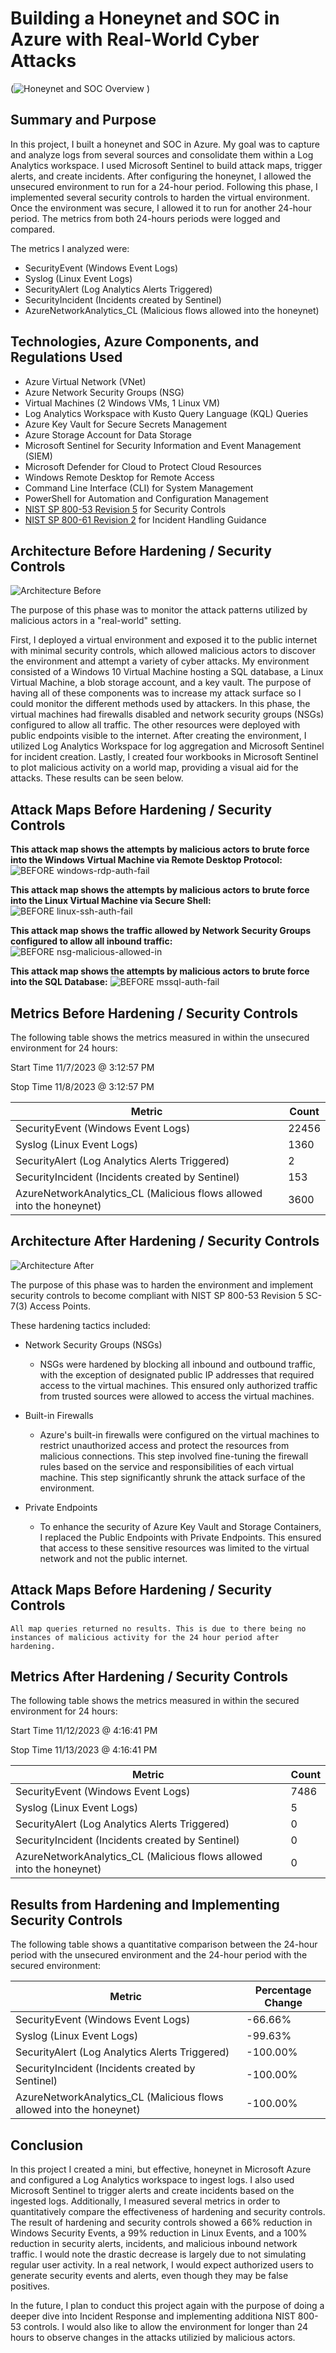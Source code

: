 # Building a Honeynet and SOC in Azure with Real-World Cyber Attacks
(![Honeynet and SOC Overview](https://github.com/TylerDeaver/Azure-SOC/assets/149614301/80ebc2d0-8f37-4402-8a13-89aa2ecf77cb)
)

## Summary and Purpose

In this project, I built a honeynet and SOC in Azure. My goal was to capture and analyze logs from several sources and consolidate them within a Log Analytics workspace. I used Microsoft Sentinel to build attack maps, trigger alerts, and create incidents. After configuring the honeynet, I allowed the unsecured environment to run for a 24-hour period. Following this phase, I implemented several security controls to harden the virtual environment. Once the environment was secure, I allowed it to run for another 24-hour period. The metrics from both 24-hours periods were logged and compared. 

The metrics I analyzed were:
- SecurityEvent (Windows Event Logs)
- Syslog (Linux Event Logs)
- SecurityAlert (Log Analytics Alerts Triggered)
- SecurityIncident (Incidents created by Sentinel)
- AzureNetworkAnalytics_CL (Malicious flows allowed into the honeynet)

## Technologies, Azure Components, and Regulations Used
- Azure Virtual Network (VNet)
- Azure Network Security Groups (NSG)
- Virtual Machines (2 Windows VMs, 1 Linux VM)
- Log Analytics Workspace with Kusto Query Language (KQL) Queries
- Azure Key Vault for Secure Secrets Management
- Azure Storage Account for Data Storage
- Microsoft Sentinel for Security Information and Event Management (SIEM)
- Microsoft Defender for Cloud to Protect Cloud Resources
- Windows Remote Desktop for Remote Access
- Command Line Interface (CLI) for System Management
- PowerShell for Automation and Configuration Management
- [NIST SP 800-53 Revision 5](https://csrc.nist.gov/pubs/sp/800/53/r5/upd1/final) for Security Controls
- [NIST SP 800-61 Revision 2](https://www.nist.gov/privacy-framework/nist-sp-800-61) for Incident Handling Guidance

## Architecture Before Hardening / Security Controls
![Architecture Before](https://github.com/TylerDeaver/Azure-SOC/assets/149614301/8ca34c93-0738-4d3f-8d95-714bfea55174)

The purpose of this phase was to monitor the attack patterns utilized by malicious actors in a "real-world" setting.

First, I deployed a virtual environment and exposed it to the public internet with minimal security controls, which allowed malicious actors to discover the environment and attempt a variety of cyber attacks. My environment consisted of a Windows 10 Virtual Machine hosting a SQL database, a Linux Virtual Machine, a blob storage account, and a key vault. The purpose of having all of these components was to increase my attack surface so I could monitor the different methods used by attackers. In this phase, the virtual machines had firewalls disabled and network security groups (NSGs) configured to allow all traffic. The other resources were deployed with public endpoints visible to the internet. After creating the environment, I utilized Log Analytics Workspace for log aggregation and Microsoft Sentinel for incident creation. Lastly, I created four workbooks in Microsoft Sentinel to plot malicious activity on a world map, providing a visual aid for the attacks. These results can be seen below.

## Attack Maps Before Hardening / Security Controls

<b>This attack map shows the attempts by malicious actors to brute force into the Windows Virtual Machine via Remote Desktop Protocol:</b>
![BEFORE windows-rdp-auth-fail](https://github.com/TylerDeaver/Azure-SOC/assets/149614301/73462eb0-22e4-472b-bf1e-e529e9e885ab)



<b>This attack map shows the attempts by malicious actors to brute force into the Linux Virtual Machine via Secure Shell:</b>
![BEFORE linux-ssh-auth-fail](https://github.com/TylerDeaver/Azure-SOC/assets/149614301/c0986de7-3c57-4af9-bd0b-92e92e62e6c1)



<b>This attack map shows the traffic allowed by Network Security Groups configured to allow all inbound traffic:</b>
![BEFORE nsg-malicious-allowed-in](https://github.com/TylerDeaver/Azure-SOC/assets/149614301/712cbc16-23f5-4a40-ab89-39c16c033adb)



<b>This attack map shows the attempts by malicious actors to brute force into the SQL Database:</b>
![BEFORE mssql-auth-fail](https://github.com/TylerDeaver/Azure-SOC/assets/149614301/24dd3e21-0ab0-408e-b9c5-842012f08cd2)


## Metrics Before Hardening / Security Controls

The following table shows the metrics measured in within the unsecured environment for 24 hours:

Start Time 11/7/2023 @ 3:12:57 PM

Stop Time 11/8/2023 @ 3:12:57 PM

| Metric                                                               | Count
| -------------------------------------------------------------------- | -----
| SecurityEvent (Windows Event Logs)                                   | 22456
| Syslog (Linux Event Logs)                                            | 1360
| SecurityAlert (Log Analytics Alerts Triggered)                       | 2
| SecurityIncident (Incidents created by Sentinel)                     | 153
| AzureNetworkAnalytics_CL (Malicious flows allowed into the honeynet) | 3600

## Architecture After Hardening / Security Controls
![Architecture After](https://github.com/TylerDeaver/Azure-SOC/assets/149614301/4763ef81-47ce-4238-a320-445783c0c411)

The purpose of this phase was to harden the environment and implement security controls to become compliant with NIST SP 800-53 Revision 5 SC-7(3) Access Points. 

These hardening tactics included:
- Network Security Groups (NSGs)
  - NSGs were hardened by blocking all inbound and outbound traffic, with the exception of designated public IP addresses that required access to the virtual machines. This ensured only authorized traffic from trusted sources were allowed to access the virtual machines.

- Built-in Firewalls
  - Azure's built-in firewalls were configured on the virtual machines to restrict unauthorized access and protect the resources from malicious connections. This step involved fine-tuning the firewall rules based on the service and responsibilities of each virtual machine. This step significantly shrunk the attack surface of the environment.

- Private Endpoints
  - To enhance the security of Azure Key Vault and Storage Containers, I replaced the Public Endpoints with Private Endpoints. This ensured that access to these sensitive resources was limited to the virtual network and not the public internet.

## Attack Maps Before Hardening / Security Controls

```All map queries returned no results. This is due to there being no instances of malicious activity for the 24 hour period after hardening.```

## Metrics After Hardening / Security Controls

The following table shows the metrics measured in within the secured environment for 24 hours:

Start Time 11/12/2023 @ 4:16:41 PM

Stop Time 11/13/2023 @ 4:16:41 PM

| Metric                                                               | Count
| -------------------------------------------------------------------- | -----
| SecurityEvent (Windows Event Logs)                                   | 7486
| Syslog (Linux Event Logs)                                            | 5
| SecurityAlert (Log Analytics Alerts Triggered)                       | 0
| SecurityIncident (Incidents created by Sentinel)                     | 0
| AzureNetworkAnalytics_CL (Malicious flows allowed into the honeynet) | 0

## Results from Hardening and Implementing Security Controls

The following table shows a quantitative comparison between the 24-hour period with the unsecured environment and the 24-hour period with the secured environment:

| Metric                                                               | Percentage Change
| -------------------------------------------------------------------- | -----
| SecurityEvent (Windows Event Logs)                                   | -66.66%
| Syslog (Linux Event Logs)                                            | -99.63%
| SecurityAlert (Log Analytics Alerts Triggered)                       | -100.00%
| SecurityIncident (Incidents created by Sentinel)                     | -100.00%
| AzureNetworkAnalytics_CL (Malicious flows allowed into the honeynet) | -100.00%


## Conclusion

In this project I created a mini, but effective, honeynet in Microsoft Azure and configured a Log Analytics workspace to ingest logs. I also used Microsoft Sentinel to trigger alerts and create incidents based on the ingested logs. Additionally, I measured several metrics in order to quantitatively compare the effectiveness of hardening and security controls. The result of hardening and security controls showed a 66% reduction in Windows Security Events, a 99% reduction in Linux Events, and a 100% reduction in security alerts, incidents, and malicious inbound network traffic. I would note the drastic decrease is largely due to not simulating regular user activity. In a real network, I would expect authorized users to generate security events and alerts, even though they may be false positives.

In the future, I plan to conduct this project again with the purpose of doing a deeper dive into Incident Response and implementing additiona NIST 800-53 controls. I would also like to allow the environment for longer than 24 hours to observe changes in the attacks utilizied by malicious actors.
